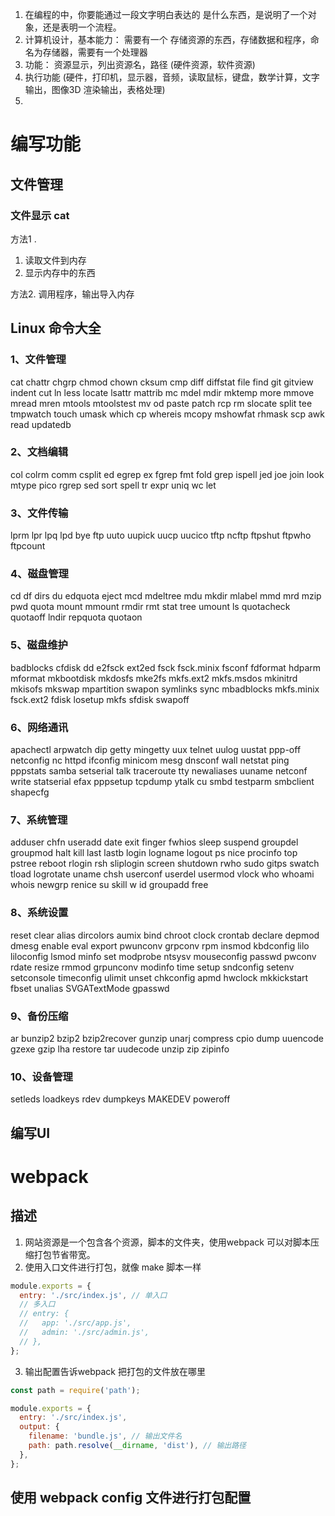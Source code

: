 1.  在编程的中，你要能通过一段文字明白表达的 是什么东西，是说明了一个对象，还是表明一个流程。
2. 计算机设计，基本能力：  需要有一个 存储资源的东西，存储数据和程序，命名为存储器，需要有一个处理器
3.  功能： 资源显示，列出资源名，路径 (硬件资源，软件资源)
4. 执行功能 (硬件，打印机，显示器，音频，读取鼠标，键盘，数学计算，文字输出，图像3D 渲染输出，表格处理)
5. 


# 编写功能

## 文件管理

### 文件显示 cat 

方法1 . 
1. 读取文件到内存
2. 显示内存中的东西

方法2.
调用程序，输出导入内存




## Linux 命令大全

### 1、文件管理
cat	chattr	chgrp	chmod
chown	cksum	cmp	diff
diffstat	file	find	git
gitview	indent	cut	ln
less	locate	lsattr	mattrib
mc	mdel	mdir	mktemp
more	mmove	mread	mren
mtools	mtoolstest	mv	od
paste	patch	rcp	rm
slocate	split	tee	tmpwatch
touch	umask	which	cp
whereis	mcopy	mshowfat	rhmask
scp	awk	read	updatedb
### 2、文档编辑
col	colrm	comm	csplit
ed	egrep	ex	fgrep
fmt	fold	grep	ispell
jed	joe	join	look
mtype	pico	rgrep	sed
sort	spell	tr	expr
uniq	wc	let	 
### 3、文件传输
lprm	lpr	lpq	lpd
bye	ftp	uuto	uupick
uucp	uucico	tftp	ncftp
ftpshut	ftpwho	ftpcount	 
### 4、磁盘管理
cd	df	dirs	du
edquota	eject	mcd	mdeltree
mdu	mkdir	mlabel	mmd
mrd	mzip	pwd	quota
mount	mmount	rmdir	rmt
stat	tree	umount	ls
quotacheck	quotaoff	lndir	repquota
quotaon	 	 	 
### 5、磁盘维护
badblocks	cfdisk	dd	e2fsck
ext2ed	fsck	fsck.minix	fsconf
fdformat	hdparm	mformat	mkbootdisk
mkdosfs	mke2fs	mkfs.ext2	mkfs.msdos
mkinitrd	mkisofs	mkswap	mpartition
swapon	symlinks	sync	mbadblocks
mkfs.minix	fsck.ext2	fdisk	losetup
mkfs	sfdisk	swapoff	 
### 6、网络通讯
apachectl	arpwatch	dip	getty
mingetty	uux	telnet	uulog
uustat	ppp-off	netconfig	nc
httpd	ifconfig	minicom	mesg
dnsconf	wall	netstat	ping
pppstats	samba	setserial	talk
traceroute	tty	newaliases	uuname
netconf	write	statserial	efax
pppsetup	tcpdump	ytalk	cu
smbd	testparm	smbclient	shapecfg
### 7、系统管理
adduser	chfn	useradd	date
exit	finger	fwhios	sleep
suspend	groupdel	groupmod	halt
kill	last	lastb	login
logname	logout	ps	nice
procinfo	top	pstree	reboot
rlogin	rsh	sliplogin	screen
shutdown	rwho	sudo	gitps
swatch	tload	logrotate	uname
chsh	userconf	userdel	usermod
vlock	who	whoami	whois
newgrp	renice	su	skill
w	id	groupadd	free
### 8、系统设置
reset	clear	alias	dircolors
aumix	bind	chroot	clock
crontab	declare	depmod	dmesg
enable	eval	export	pwunconv
grpconv	rpm	insmod	kbdconfig
lilo	liloconfig	lsmod	minfo
set	modprobe	ntsysv	mouseconfig
passwd	pwconv	rdate	resize
rmmod	grpunconv	modinfo	time
setup	sndconfig	setenv	setconsole
timeconfig	ulimit	unset	chkconfig
apmd	hwclock	mkkickstart	fbset
unalias	SVGATextMode	gpasswd	 
### 9、备份压缩
ar	bunzip2	bzip2	bzip2recover
gunzip	unarj	compress	cpio
dump	uuencode	gzexe	gzip
lha	restore	tar	uudecode
unzip	zip	zipinfo	 
### 10、设备管理
setleds	loadkeys	rdev	dumpkeys
MAKEDEV	poweroff	 	 

## 编写UI

# webpack
## 描述
1. 网站资源是一个包含各个资源，脚本的文件夹，使用webpack 可以对脚本压缩打包节省带宽。
2. 使用入口文件进行打包，就像 make 脚本一样

``` js
module.exports = {
  entry: './src/index.js', // 单入口
  // 多入口
  // entry: {
  //   app: './src/app.js',
  //   admin: './src/admin.js',
  // },
};
```

3. 输出配置告诉webpack 把打包的文件放在哪里
```js
const path = require('path');

module.exports = {
  entry: './src/index.js',
  output: {
    filename: 'bundle.js', // 输出文件名
    path: path.resolve(__dirname, 'dist'), // 输出路径
  },
};
```



## 使用 webpack config 文件进行打包配置

